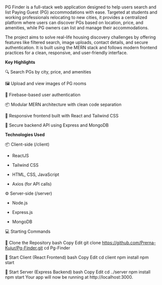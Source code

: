 PG Finder is a full-stack web application designed to help users search and list Paying Guest (PG) accommodations with ease. Targeted at students and working professionals relocating to new cities, it provides a centralized platform where users can discover PGs based on location, price, and amenities, while PG owners can list and manage their accommodations.

The project aims to solve real-life housing discovery challenges by offering features like filtered search, image uploads, contact details, and secure authentication. It is built using the MERN stack and follows modern frontend practices for a clean, responsive, and user-friendly interface.

**Key Highlights**

🔍 Search PGs by city, price, and amenities

🖼️ Upload and view images of PG rooms

🔐 Firebase-based user authentication

📦 Modular MERN architecture with clean code separation

📱 Responsive frontend built with React and Tailwind CSS

🧾 Secure backend API using Express and MongoDB


**Technologies Used**

📦 Client-side (/client)

* ReactJS

* Tailwind CSS

* HTML, CSS, JavaScript

* Axios (for API calls)



⚙️ Server-side (/server)

* Node.js

* Express.js

* MongoDB

💻 Starting Commands

🔹 Clone the Repository
bash
Copy
Edit
git clone https://github.com/Prerna-Kujur/Pg-Finder.git
cd Pg-Finder

🔹 Start Client (React Frontend)
bash
Copy
Edit
cd client
npm install
npm start

🔹 Start Server (Express Backend)
bash
Copy
Edit
cd ../server
npm install
npm start
Your app will now be running at http://localhost:3000.

